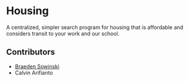 # Housing

A centralized, simpler search program for housing that is affordable and considers transit to your work and our school.

## Contributors

* [Braeden Sowinski](https://github.com/SowinskiBraeden)
* Calvin Arifianto

